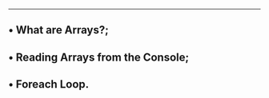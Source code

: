 --------------------------------------
• What are Arrays?;
----------------------------------------
• Reading Arrays from the Console;
------------------------------------------
• Foreach Loop.
---------------------------------------
